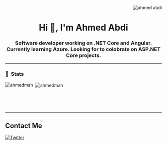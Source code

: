   <p align="right"> <img src="https://komarev.com/ghpvc/?username=ahmedmah&label=Profile%20views&color=0e75b6&style=flat" alt="ahmed abdi" /> </p>
<h1 align="center">Hi 👋, I'm Ahmed Abdi</h1>
<h3 align="center">Software developer working on .NET Core and Angular. Currently learning Azure. Looking for to colobrate on ASP.NET Core projects.</h3>


---

### 📝 &nbsp;Stats

<p><img align="left" src="https://github-readme-stats.vercel.app/api/top-langs/?username=ahmedmah&theme=tokyonight&layout=default" alt="ahmedmah" /></p>

<p>&nbsp;<img align="center" src="https://github-readme-stats.vercel.app/api?username=ahmedmah&show_icons=true&locale=en&theme=tokyonight&layout=compact" alt="ahmedmah" /></p><br /><br /><br />

---


## Contact Me
[![Twitter](https://img.shields.io/badge/Twitter-1DA1F2?style=for-the-badge&logo=twitter&logoColor=white)](https://twitter.com/Ahm3dia)


